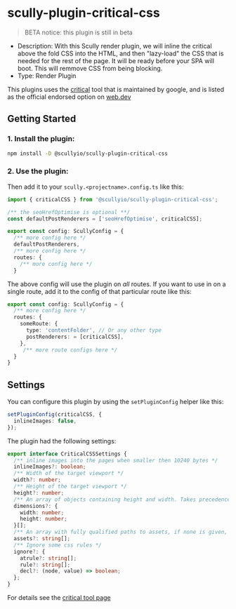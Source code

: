 # scully-plugin-critical-css

> BETA notice: this plugin is still in beta

- Description: With this Scully render plugin, we will inline the critical above the fold CSS into the HTML, and then "lazy-load" the CSS that is needed for the rest of the page. It will be ready before your SPA will boot. This will remmove CSS from being blocking.
- Type: Render Plugin

This plugins uses the [critical](https://github.com/addyosmani/critical#critical) tool that is maintained by google, and is listed as the official endorsed option on [web.dev](https://web.dev/extract-critical-css/)


## Getting Started

### 1. Install the plugin:

```bash
npm install -D @scullyio/scully-plugin-critical-css
```

### 2. Use the plugin:

Then add it to your `scully.<projectname>.config.ts` like this:

```typescript
import { criticalCSS } from '@scullyio/scully-plugin-critical-css';

/** the seoHrefOptimise is optional **/
const defaultPostRenderers = ['seoHrefOptimise', criticalCSS];

export const config: ScullyConfig = {
  /** more config here */
  defaultPostRenderers,
  /** more config here */
  routes: {
    /** more config here */
  }
```

The above config will use the plugin on _all_ routes. If you want to use in on a single route, add it to the config of that particular route like this:

```typescript
export const config: ScullyConfig = {
  /** more config here */
  routes: {
    someRoute: {
      type: 'contentFolder', // Or any other type
      postRenderers: = [criticalCSS],
    },
     /** more route configs here */
  }
}
```

## Settings

You can configure this plugin by using the `setPluginConfig` helper like this:

```typescript
setPluginConfig(criticalCSS, {
  inlineImages: false,
});
```

The plugin had the following settings:

```typescript
export interface CriticalCSSSettings {
  /** inline images into the pages when smaller then 10240 bytes */
  inlineImages?: boolean;
  /** Width of the target viewport */
  width?: number;
  /** Height of the target viewport */
  height?: number;
  /** An array of objects containing height and width. Takes precedence over width and height if set */
  dimensions?: {
    width: number;
    height: number;
  }[];
  /** An array with fully qualified paths to assets, if none is given, the root, and the root/assets will be used to look for static assets*/
  assets?: string[];
  /** Ignore some css rules */
  ignore?: {
    atrule?: string[];
    rule?: string[];
    decl?: (node, value) => boolean;
  };
}
```

For details see the [critical tool page](https://github.com/addyosmani/critical)
